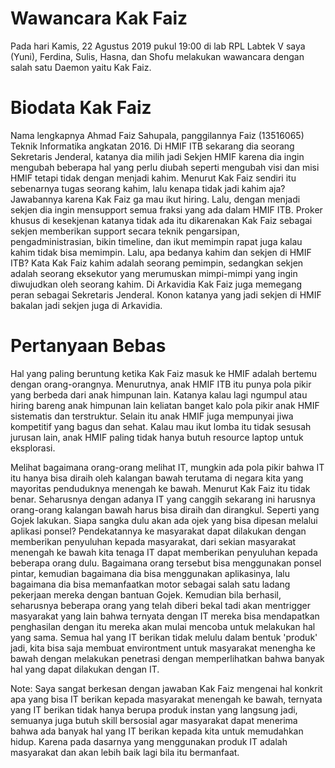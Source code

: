 # Wawancara Kak Faiz

Pada hari Kamis, 22 Agustus 2019 pukul 19:00 di lab RPL Labtek V saya (Yuni), Ferdina, Sulis, Hasna, dan Shofu melakukan wawancara dengan salah satu Daemon yaitu Kak Faiz.

<foto>

# Biodata Kak Faiz

Nama lengkapnya Ahmad Faiz Sahupala, panggilannya Faiz (13516065) Teknik Informatika angkatan 2016. Di HMIF ITB sekarang dia seorang Sekretaris Jenderal, katanya dia milih jadi Sekjen HMIF karena dia ingin mengubah beberapa hal yang perlu diubah seperti mengubah visi dan misi HMIF tetapi tidak dengan menjadi kahim. Menurut Kak Faiz sendiri itu sebenarnya tugas seorang kahim, lalu kenapa tidak jadi kahim aja? Jawabannya karena Kak Faiz ga mau ikut hiring. Lalu, dengan menjadi sekjen dia ingin mensupport semua fraksi yang ada dalam HMIF ITB. Proker khusus di kesekjenan katanya tidak ada itu dikarenakan Kak Faiz sebagai sekjen memberikan support secara teknik pengarsipan, pengadministrasian, bikin timeline, dan ikut memimpin rapat juga kalau kahim tidak bisa memimpin. Lalu, apa bedanya kahim dan sekjen di HMIF ITB? Kata Kak Faiz kahim adalah seorang pemimpin, sedangkan sekjen adalah seorang eksekutor yang merumuskan mimpi-mimpi yang ingin diwujudkan oleh seorang kahim. Di Arkavidia Kak Faiz juga memegang peran sebagai Sekretaris Jenderal. Konon katanya yang jadi sekjen di HMIF bakalan jadi sekjen juga di Arkavidia.

# Pertanyaan Bebas

Hal yang paling beruntung ketika Kak Faiz masuk ke HMIF adalah bertemu dengan orang-orangnya. Menurutnya, anak HMIF ITB itu punya pola pikir yang berbeda dari anak himpunan lain. Katanya kalau lagi ngumpul atau hiring bareng anak himpunan lain keliatan banget kalo pola pikir anak HMIF sistematis dan terstruktur. Selain itu anak HMIF juga mempunyai jiwa kompetitif yang bagus dan sehat. Kalau mau ikut lomba itu tidak sesusah jurusan lain, anak HMIF paling tidak hanya butuh resource laptop untuk eksplorasi.

Melihat bagaimana orang-orang melihat IT, mungkin ada pola pikir bahwa IT itu hanya bisa diraih oleh kalangan bawah terutama di negara kita yang mayoritas penduduknya menengah ke bawah. Menurut Kak Faiz itu tidak benar. Seharusnya dengan adanya IT yang canggih sekarang ini harusnya orang-orang kalangan bawah harus bisa diraih dan dirangkul. Seperti yang Gojek lakukan. Siapa sangka dulu akan ada ojek yang bisa dipesan melalui aplikasi ponsel? Pendekatannya ke masyarakat dapat dilakukan dengan memberikan penyuluhan kepada masyarakat, dari sekian masyarakat menengah ke bawah kita tenaga IT dapat memberikan penyuluhan kepada beberapa orang dulu. Bagaimana orang tersebut bisa menggunakan ponsel pintar, kemudian bagaimana dia bisa menggunakan aplikasinya, lalu bagaimana dia bisa memanfaatkan motor sebagai salah satu ladang pekerjaan mereka dengan bantuan Gojek. Kemudian bila berhasil, seharusnya beberapa orang yang telah diberi bekal tadi akan mentrigger masyarakat yang lain bahwa ternyata dengan IT mereka bisa mendapatkan penghasilan dengan itu mereka akan mulai mencoba untuk melakukan hal yang sama. Semua hal yang IT berikan tidak melulu dalam bentuk 'produk' jadi, kita bisa saja membuat environtment untuk masyarakat menengha ke bawah dengan melakukan penetrasi dengan memperlihatkan bahwa banyak hal yang dapat dilakukan dengan IT.

Note: Saya sangat berkesan dengan jawaban Kak Faiz mengenai hal konkrit apa yang bisa IT berikan kepada masyarakat menengah ke bawah, ternyata yang IT berikan tidak hanya berupa produk instan yang langsung jadi, semuanya juga butuh skill bersosial agar masyarakat dapat menerima bahwa ada banyak hal yang IT berikan kepada kita untuk memudahkan hidup. Karena pada dasarnya yang menggunakan produk IT adalah masyarakat dan akan lebih baik lagi bila itu bermanfaat.